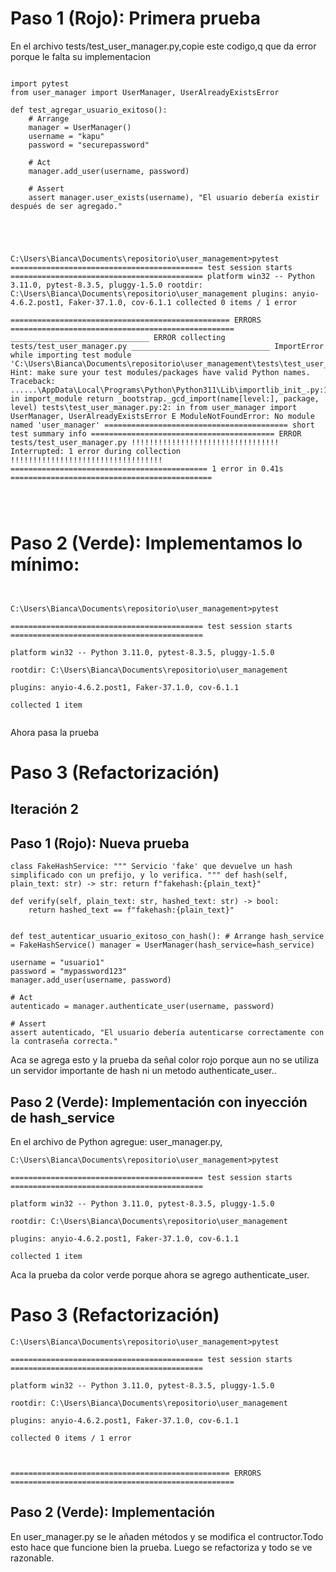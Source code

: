 # Paso 1 (Rojo): Primera prueba 

En el archivo tests/test_user_manager.py,copie este codigo,q que da error porque le falta su implementacion 

 

``` 

import pytest 
from user_manager import UserManager, UserAlreadyExistsError 
 
def test_agregar_usuario_exitoso(): 
    # Arrange 
    manager = UserManager() 
    username = "kapu" 
    password = "securepassword" 
 
    # Act 
    manager.add_user(username, password) 
 
    # Assert 
    assert manager.user_exists(username), "El usuario debería existir después de ser agregado." 

 

``` 



``` 


C:\Users\Bianca\Documents\repositorio\user_management>pytest =========================================== test session starts =========================================== platform win32 -- Python 3.11.0, pytest-8.3.5, pluggy-1.5.0 rootdir: C:\Users\Bianca\Documents\repositorio\user_management plugins: anyio-4.6.2.post1, Faker-37.1.0, cov-6.1.1 collected 0 items / 1 error  

================================================= ERRORS ================================================== _______________________________ ERROR collecting tests/test_user_manager.py _______________________________ ImportError while importing test module 'C:\Users\Bianca\Documents\repositorio\user_management\tests\test_user_manager.py'. Hint: make sure your test modules/packages have valid Python names. Traceback: ......\AppData\Local\Programs\Python\Python311\Lib\importlib_init_.py:126: in import_module return _bootstrap._gcd_import(name[level:], package, level) tests\test_user_manager.py:2: in from user_manager import UserManager, UserAlreadyExistsError E ModuleNotFoundError: No module named 'user_manager' ========================================= short test summary info ========================================= ERROR tests/test_user_manager.py !!!!!!!!!!!!!!!!!!!!!!!!!!!!!!!!! Interrupted: 1 error during collection !!!!!!!!!!!!!!!!!!!!!!!!!!!!!!!!!! ============================================ 1 error in 0.41s ============================================= 




``` 

  

 

 

# Paso 2 (Verde): Implementamos lo mínimo: 

 

 

``` 


C:\Users\Bianca\Documents\repositorio\user_management>pytest 

=========================================== test session starts =========================================== 

platform win32 -- Python 3.11.0, pytest-8.3.5, pluggy-1.5.0 

rootdir: C:\Users\Bianca\Documents\repositorio\user_management 

plugins: anyio-4.6.2.post1, Faker-37.1.0, cov-6.1.1 

collected 1 item 


``` 

 

Ahora pasa la prueba 

 

# Paso 3 (Refactorización) 
## Iteración 2 
## Paso 1 (Rojo): Nueva prueba 

 

 

``` 
class FakeHashService: """ Servicio 'fake' que devuelve un hash simplificado con un prefijo, y lo verifica. """ def hash(self, plain_text: str) -> str: return f"fakehash:{plain_text}" 

def verify(self, plain_text: str, hashed_text: str) -> bool: 
    return hashed_text == f"fakehash:{plain_text}" 
  

def test_autenticar_usuario_exitoso_con_hash(): # Arrange hash_service = FakeHashService() manager = UserManager(hash_service=hash_service) 

username = "usuario1" 
password = "mypassword123" 
manager.add_user(username, password) 
 
# Act 
autenticado = manager.authenticate_user(username, password) 
 
# Assert 
assert autenticado, "El usuario debería autenticarse correctamente con la contraseña correcta." 
```

 
Aca se agrega esto y la prueba da señal color rojo  porque aun no se utiliza un servidor importante de hash ni un metodo authenticate_user.. 

 

## Paso 2 (Verde): Implementación con inyección de hash_service 
En el archivo de Python agregue: user_manager.py,  




``` 
C:\Users\Bianca\Documents\repositorio\user_management>pytest 

=========================================== test session starts =========================================== 

platform win32 -- Python 3.11.0, pytest-8.3.5, pluggy-1.5.0 

rootdir: C:\Users\Bianca\Documents\repositorio\user_management 

plugins: anyio-4.6.2.post1, Faker-37.1.0, cov-6.1.1 

collected 1 item  
```



Aca la prueba da color verde porque ahora se agrego authenticate_user. 

 

# Paso 3 (Refactorización) 

 

``` 
C:\Users\Bianca\Documents\repositorio\user_management>pytest 

=========================================== test session starts =========================================== 

platform win32 -- Python 3.11.0, pytest-8.3.5, pluggy-1.5.0 

rootdir: C:\Users\Bianca\Documents\repositorio\user_management 

plugins: anyio-4.6.2.post1, Faker-37.1.0, cov-6.1.1 

collected 0 items / 1 error                                                                                 

  

================================================= ERRORS ================================================== 
``` 


 

## Paso 2 (Verde): Implementación 

 

En user_manager.py se le añaden métodos y se modifica el contructor.Todo esto hace que funcione bien la prueba. Luego se refactoriza y todo se ve razonable. 

 

 

 

 

 

 
